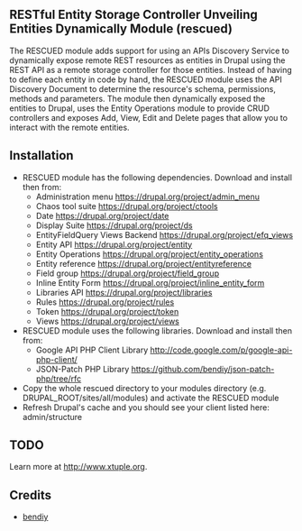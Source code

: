 ## RESTful Entity Storage Controller Unveiling Entities Dynamically Module (rescued)

The RESCUED module adds support for using an APIs Discovery Service to
dynamically expose remote REST resources as entities in Drupal using the
REST API as a remote storage controller for those entities. Instead of having
to define each entity in code by hand, the RESCUED module uses the API
Discovery Document to determine the resource's schema, permissions, methods
and parameters. The module then dynamically exposed the entities to Drupal,
uses the Entity Operations module to provide CRUD controllers and exposes
Add, View, Edit and Delete pages that allow you to interact with the remote
entities.

## Installation

 * RESCUED module has the following dependencies. Download and install then from:
   - Administration menu https://drupal.org/project/admin_menu
   - Chaos tool suite https://drupal.org/project/ctools
   - Date https://drupal.org/project/date
   - Display Suite https://drupal.org/project/ds
   - EntityFieldQuery Views Backend https://drupal.org/project/efq_views
   - Entity API https://drupal.org/project/entity
   - Entity Operations https://drupal.org/project/entity_operations
   - Entity reference https://drupal.org/project/entityreference
   - Field group https://drupal.org/project/field_group
   - Inline Entity Form https://drupal.org/project/inline_entity_form
   - Libraries API https://drupal.org/project/libraries
   - Rules https://drupal.org/project/rules
   - Token https://drupal.org/project/token
   - Views https://drupal.org/project/views
 * RESCUED module uses the following libraries. Download and install then from:
   - Google API PHP Client Library http://code.google.com/p/google-api-php-client/
   - JSON-Patch PHP Library https://github.com/bendiy/json-patch-php/tree/rfc
 * Copy the whole rescued directory to your modules directory
   (e.g. DRUPAL_ROOT/sites/all/modules) and activate the RESCUED module
 * Refresh Drupal's cache and you should see your client listed here:
   admin/structure

## TODO

Learn more at http://www.xtuple.org.

## Credits

  - [bendiy](http://github.com/bendiy)
